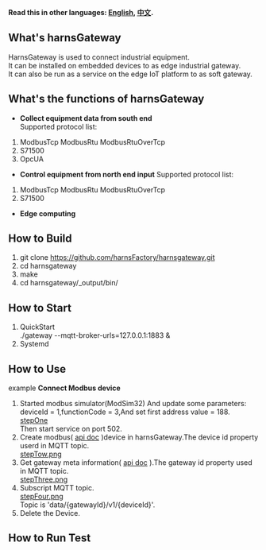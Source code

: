 **Read this in other languages: [English](README.md), [中文](README_zh.md).**
## What's harnsGateway

HarnsGateway is used to connect industrial equipment.  
It can be installed on embedded devices to as edge industrial gateway.   
It can also be run as a service on the edge IoT platform to as soft gateway.

## What's the functions of harnsGateway

* **Collect equipment data from south end**  
  Supported protocol list:

1. ModbusTcp ModbusRtu ModbusRtuOverTcp
2. S71500
3. OpcUA

* **Control equipment from north end input**
  Supported protocol list:

1. ModbusTcp ModbusRtu ModbusRtuOverTcp
2. S71500

* **Edge computing**

## How to Build

1. git clone https://github.com/harnsFactory/harnsgateway.git
2. cd harnsgateway
3. make
4. cd harnsgateway/_output/bin/

## How to Start

1. QuickStart</br> ./gateway --mqtt-broker-urls=127.0.0.1:1883 &
2. Systemd

## How to Use

example **Connect Modbus device**

1. Started modbus simulator(ModSim32) And update some parameters: deviceId = 1,functionCode = 3,And set first address
   value = 188.</br>[stepOne](https://postimg.cc/sBFyrN2M) </br>Then start service on port 502.
2. Create modbus( [api doc](apis/create-modbus-device.yaml) )device in harnsGateway.The device id property userd in MQTT topic.</br> [stepTow.png](https://postimg.cc/svYFZdpy)
3. Get gateway meta information( [api doc](apis/gateway.yaml) ).The gateway id property used in MQTT topic.</br> [stepThree.png](https://postimg.cc/GHYxf9zP)
4. Subscript MQTT topic.</br> [stepFour.png](https://postimg.cc/ppTGRwqq) </br>Topic is 'data/{gatewayId}/v1/{deviceId}'.
5. Delete the Device.

## How to Run Test


